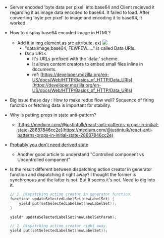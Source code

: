 - Server encoded 'byte data per pixel' into base64 and Client recieved it regarding it as image data encoded to base64. It failed to load. After converting 'byte per pixel' to image and encoding it to base64, it worked.
- How to display base64 encoded image in HTML?
    - Add it in img element as src attribute. ex) <img src="data:image;base64, FEWFEW.....">
        - "data:image;base64, FEWFEW....." is called Data URIs.
        - Data URLs
            - It's URLs prefixed with the 'data:' scheme.
            - It allows content creators to embed small files inline in documents.
            - ref: [https://developer.mozilla.org/en-US/docs/Web/HTTP/Basics_of_HTTP/Data_URIs](https://developer.mozilla.org/en-US/docs/Web/HTTP/Basics_of_HTTP/Data_URIs)
- Big issue these day : How to make redux flow well? Sequence of firing function or fetching data is important for stability.
- Why is putting props in state anti-pattern?
    - [https://medium.com/@justintulk/react-anti-patterns-props-in-initial-state-28687846cc2e](https://medium.com/@justintulk/react-anti-patterns-props-in-initial-state-28687846cc2e)
- [Probably you don't need derived state]("[https://ko.reactjs.org/blog/2018/06/07/you-probably-dont-need-derived-state.html#preferred-solutions](https://ko.reactjs.org/blog/2018/06/07/you-probably-dont-need-derived-state.html#preferred-solutions)")
    - Another good article to understand "Controlled component  vs Uncontrolled component"
- Is the result different between dispatching action creator in generator function and dispatching it right away? I thought the former is synchronous and the latter is not. But It seems it's not. Need to dig into it.

    ```c
    // 1. Dispatching action creator in generator function.
    function* updateSelectedLabelSet(newLabelSet) {
        yield put(setSelectedLabelSet(newLabelSet));
    }

    yield* updateSelectedLabelSet(newLabelSetParam);

    // 2. Dispatching action creator right away.
    yield put(setSelectedLabelSet(newLabelSet));
    ```